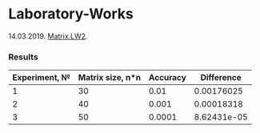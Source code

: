 # Laboratory-Works

14.03.2019. [Matrix.LW2](https://github.com/BorisPoloyko/Laboratory-Works/tree/master/Poloyko.2019.LW2).
### Results

| **Experiment, №** | **Matrix size, n*n** |**Accuracy**|**Difference**|
| -------- | -------- | --------| --------|
| 1 | 30 | 0.01 | 0.00176025|
| 2 | 40 | 0.001 |0.00018318|
| 3 | 50 | 0.0001 |8.62431e-05|

